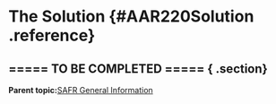 # The Solution {#AAR220Solution .reference}

## ===== TO BE COMPLETED ===== { .section}

**Parent topic:**[SAFR General Information](../html/AAR200GenlInfo.md)


